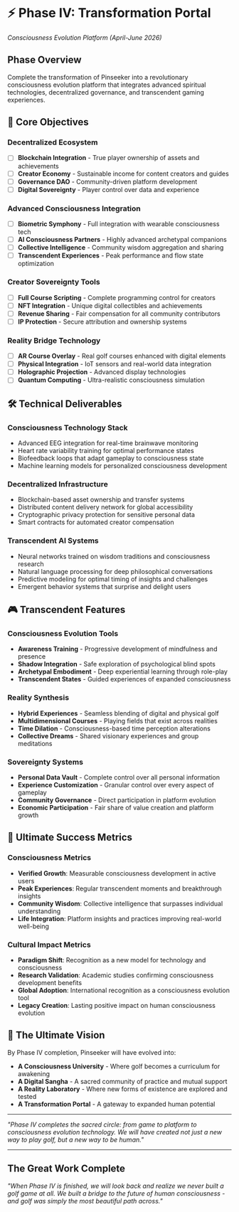 # ⚡ Phase IV: Transformation Portal
*Consciousness Evolution Platform (April-June 2026)*

## Phase Overview
Complete the transformation of Pinseeker into a revolutionary consciousness evolution platform that integrates advanced spiritual technologies, decentralized governance, and transcendent gaming experiences.

## 🎯 Core Objectives

### Decentralized Ecosystem
- [ ] **Blockchain Integration** - True player ownership of assets and achievements
- [ ] **Creator Economy** - Sustainable income for content creators and guides
- [ ] **Governance DAO** - Community-driven platform development
- [ ] **Digital Sovereignty** - Player control over data and experience

### Advanced Consciousness Integration
- [ ] **Biometric Symphony** - Full integration with wearable consciousness tech
- [ ] **AI Consciousness Partners** - Highly advanced archetypal companions
- [ ] **Collective Intelligence** - Community wisdom aggregation and sharing
- [ ] **Transcendent Experiences** - Peak performance and flow state optimization

### Creator Sovereignty Tools
- [ ] **Full Course Scripting** - Complete programming control for creators
- [ ] **NFT Integration** - Unique digital collectibles and achievements
- [ ] **Revenue Sharing** - Fair compensation for all community contributors
- [ ] **IP Protection** - Secure attribution and ownership systems

### Reality Bridge Technology
- [ ] **AR Course Overlay** - Real golf courses enhanced with digital elements
- [ ] **Physical Integration** - IoT sensors and real-world data integration
- [ ] **Holographic Projection** - Advanced display technologies
- [ ] **Quantum Computing** - Ultra-realistic consciousness simulation

## 🛠️ Technical Deliverables

### Consciousness Technology Stack
- Advanced EEG integration for real-time brainwave monitoring
- Heart rate variability training for optimal performance states
- Biofeedback loops that adapt gameplay to consciousness state
- Machine learning models for personalized consciousness development

### Decentralized Infrastructure
- Blockchain-based asset ownership and transfer systems
- Distributed content delivery network for global accessibility
- Cryptographic privacy protection for sensitive personal data
- Smart contracts for automated creator compensation

### Transcendent AI Systems
- Neural networks trained on wisdom traditions and consciousness research
- Natural language processing for deep philosophical conversations
- Predictive modeling for optimal timing of insights and challenges
- Emergent behavior systems that surprise and delight users

## 🎮 Transcendent Features

### Consciousness Evolution Tools
- **Awareness Training** - Progressive development of mindfulness and presence
- **Shadow Integration** - Safe exploration of psychological blind spots
- **Archetypal Embodiment** - Deep experiential learning through role-play
- **Transcendent States** - Guided experiences of expanded consciousness

### Reality Synthesis
- **Hybrid Experiences** - Seamless blending of digital and physical golf
- **Multidimensional Courses** - Playing fields that exist across realities
- **Time Dilation** - Consciousness-based time perception alterations
- **Collective Dreams** - Shared visionary experiences and group meditations

### Sovereignty Systems
- **Personal Data Vault** - Complete control over all personal information
- **Experience Customization** - Granular control over every aspect of gameplay
- **Community Governance** - Direct participation in platform evolution
- **Economic Participation** - Fair share of value creation and platform growth

## 🌟 Ultimate Success Metrics

### Consciousness Metrics
- **Verified Growth**: Measurable consciousness development in active users
- **Peak Experiences**: Regular transcendent moments and breakthrough insights
- **Community Wisdom**: Collective intelligence that surpasses individual understanding
- **Life Integration**: Platform insights and practices improving real-world well-being

### Cultural Impact Metrics
- **Paradigm Shift**: Recognition as a new model for technology and consciousness
- **Research Validation**: Academic studies confirming consciousness development benefits
- **Global Adoption**: International recognition as a consciousness evolution tool
- **Legacy Creation**: Lasting positive impact on human consciousness evolution

## 🌌 The Ultimate Vision

By Phase IV completion, Pinseeker will have evolved into:

- **A Consciousness University** - Where golf becomes a curriculum for awakening
- **A Digital Sangha** - A sacred community of practice and mutual support  
- **A Reality Laboratory** - Where new forms of existence are explored and tested
- **A Transformation Portal** - A gateway to expanded human potential

---

*"Phase IV completes the sacred circle: from game to platform to consciousness evolution technology. We will have created not just a new way to play golf, but a new way to be human."*

---

## The Great Work Complete

*"When Phase IV is finished, we will look back and realize we never built a golf game at all. We built a bridge to the future of human consciousness - and golf was simply the most beautiful path across."*